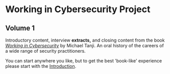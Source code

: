 # Working in Cybersecurity Project

## Volume 1

Introductory content, interview **extracts,** and closing content from the book *[Working in Cybersecurity](https://www.amazon.com/Working-Cybersecurity-C-suite-everywhere-between/dp/1725877759)* by Michael Tanji. An oral history of the careers of a wide range of security practitioners.

You can start anywhere you like, but to get the best 'book-like' experience please start with the [Introduction](/Introduction.md).
